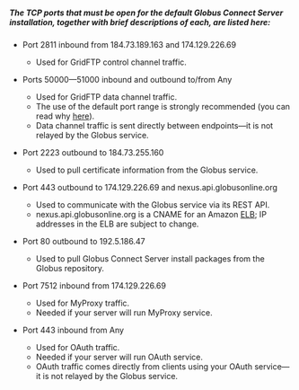 ##### The TCP ports that must be open for the default Globus Connect Server installation, together with brief descriptions of each, are listed here:

- Port 2811 inbound from 184.73.189.163 and 174.129.226.69
    - Used for GridFTP control channel traffic.

- Ports 50000—51000 inbound and outbound to/from Any
    - Used for GridFTP data channel traffic.
    - The use of the default port range is strongly recommended (you can read why [here](https://docs.globus.org/resource-provider-guide/#data_channel_traffic)).
    - Data channel traffic is sent directly between endpoints—it is not relayed by the Globus service.

- Port 2223 outbound to 184.73.255.160
    - Used to pull certificate information from the Globus service.

- Port 443 outbound to 174.129.226.69 and nexus.api.globusonline.org
    - Used to communicate with the Globus service via its REST API.
    - nexus.api.globusonline.org is a CNAME for an Amazon [ELB](http://aws.amazon.com/elasticloadbalancing/); IP addresses in the ELB are subject to change.

- Port 80 outbound to 192.5.186.47
    - Used to pull Globus Connect Server install packages from the Globus repository.

- Port 7512 inbound from 174.129.226.69
    - Used for MyProxy traffic.
    - Needed if your server will run MyProxy service.

- Port 443 inbound from Any
    - Used for OAuth traffic.
    - Needed if your server will run OAuth service.
    - OAuth traffic comes directly from clients using your OAuth service—it is not relayed by the Globus service.
